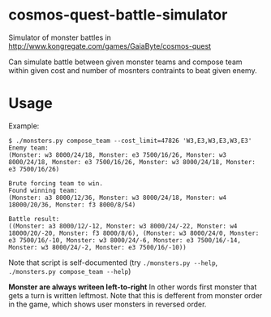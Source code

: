 # cosmos-quest-battle-simulator
Simulator of monster battles in http://www.kongregate.com/games/GaiaByte/cosmos-quest

Can simulate battle between given monster teams and compose team within given cost and number of mosnters contraints to beat given enemy.

# Usage
Example:
```
$ ./monsters.py compose_team --cost_limit=47826 'W3,E3,W3,E3,W3,E3'
Enemy team:
(Monster: w3 8000/24/18, Monster: e3 7500/16/26, Monster: w3 8000/24/18, Monster: e3 7500/16/26, Monster: w3 8000/24/18, Monster: e3 7500/16/26)

Brute forcing team to win.
Found winning team:
(Monster: a3 8000/12/36, Monster: w3 8000/24/18, Monster: w4 18000/20/36, Monster: f3 8000/8/54)

Battle result:
((Monster: a3 8000/12/-12, Monster: w3 8000/24/-22, Monster: w4 18000/20/-20, Monster: f3 8000/8/6), (Monster: w3 8000/24/0, Monster: e3 7500/16/-10, Monster: w3 8000/24/-6, Monster: e3 7500/16/-14, Monster: w3 8000/24/-2, Monster: e3 7500/16/-10))
```

Note that script is self-documented (try `./monsters.py --help`, `./monsters.py compose_team --help`)

**Monster are always writeen left-to-right** In other words first monster that gets a turn is written leftmost. Note that this is defferent from monster order in the game, which shows user monsters in reversed order.
